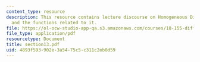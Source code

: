 ```yaml
---
content_type: resource
description: This resource contains lecture discourse on Homogeneous Distributions
  and the functions related to it.
file: https://ol-ocw-studio-app-qa.s3.amazonaws.com/courses/18-155-differential-analysis-fall-2004/4893f593902e3a5475c5c311c2eb0d59_section13.pdf
file_type: application/pdf
resourcetype: Document
title: section13.pdf
uid: 4893f593-902e-3a54-75c5-c311c2eb0d59
---
```

